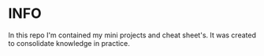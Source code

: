 # INFO

In this repo I'm contained my mini projects and cheat sheet's.
It was created to consolidate knowledge in practice.
